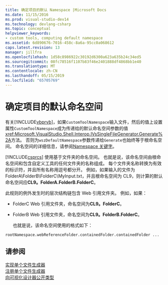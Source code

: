 ```yaml
---
title: 确定项目的默认 Namespace |Microsoft Docs
ms.date: 11/15/2016
ms.prod: visual-studio-dev14
ms.technology: devlang-csharp
ms.topic: conceptual
helpviewer_keywords:
- custom tools, computing default namespace
ms.assetid: 6d890676-7016-458c-8a6a-95cc0a068612
caps.latest.revision: 13
manager: jillfra
ms.openlocfilehash: 1d58c8986922c30192d6300a623a635b24c34ed5
ms.sourcegitcommit: 08fc78516f1107b83f46e2401888df4868bb1e40
ms.translationtype: MT
ms.contentlocale: zh-CN
ms.lasthandoff: 05/15/2019
ms.locfileid: "65705769"
---
```

# <a name="determining-the-default-namespace-of-a-project"></a>确定项目的默认命名空间
有关[!INCLUDE[vbprvb](../includes/vbprvb-md.md)]，如果`CustomToolNamespace`输入文件，然后的值上设置属性`CustomToolNamespace`成为传递给的默认命名空间参数的值<xref:Microsoft.VisualStudio.Shell.Interop.IVsSingleFileGenerator.Generate%2A>方法。 否则为`wszDefaultNamespace`参数传递给`Generate`也始终等于根命名空间。 命名空间的详细信息，请参阅[Namespace 关键字](https://msdn.microsoft.com/library/091a66eb-b10d-4f54-9102-5ac0d4bdb84b)。  
  
 [!INCLUDE[csprcs](../includes/csprcs-md.md)] 使用基于文件夹的命名空间。 也就是说，该命名空间由根命名空间和包含自定义工具的任何文件夹的名称组成。 每个文件夹名称转换为有效的标识符，并且所有名称用逗号都分开。 例如，如果输入的文件为 FolderA\FolderB\FolderC\MyInput.txt，并且根命名空间为 CL9，则计算的默认命名空间应**CL9。FolderA.FolderB.FolderC**。  
  
 此规则的例外发生时的层次结构链包含 Web 引用文件夹。 例如，如果：  
  
- FolderC Web 引用文件夹，命名空间为**CL9。FolderC**。  
  
- FolderB Web 引用文件夹，命名空间为**CL9。FolderB.FolderC**。  
  
  也就是说，该命名空间使用的格式如下：  
  
```  
rootNamespace.webReferenceFolder.containedFolder.containedFolder ...  
```  
  
## <a name="see-also"></a>请参阅  
 [实现单个文件生成器](../extensibility/internals/implementing-single-file-generators.md)   
 [注册单个文件生成器](../extensibility/internals/registering-single-file-generators.md)   
 [向可视化设计器公开类型](../extensibility/internals/exposing-types-to-visual-designers.md)